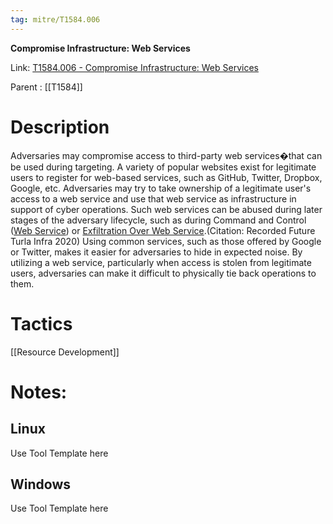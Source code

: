 ```yaml
---
tag: mitre/T1584.006
---
```


**Compromise Infrastructure: Web Services**

Link: [T1584.006 - Compromise Infrastructure: Web Services](https://attack.mitre.org/techniques/T1584/006)

Parent : [[T1584]]


# Description

Adversaries may compromise access to third-party web services�that can be used during targeting. A variety of popular websites exist for legitimate users to register for web-based services, such as GitHub, Twitter, Dropbox, Google, etc. Adversaries may try to take ownership of a legitimate user's access to a web service and use that web service as infrastructure in support of cyber operations. Such web services can be abused during later stages of the adversary lifecycle, such as during Command and Control ([Web Service](https://attack.mitre.org/techniques/T1102)) or [Exfiltration Over Web Service](https://attack.mitre.org/techniques/T1567).(Citation: Recorded Future Turla Infra 2020) Using common services, such as those offered by Google or Twitter, makes it easier for adversaries to hide in expected noise. By utilizing a web service, particularly when access is stolen from legitimate users, adversaries can make it difficult to physically tie back operations to them.

# Tactics


[[Resource Development]]


# Notes:

## Linux

Use Tool Template here

## Windows

Use Tool Template here